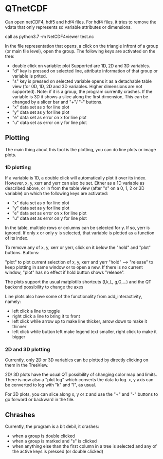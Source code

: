 # QTnetCDF

Can open netCDF4, hdf5 and hdf4 files. For hdf4 files, it tries to remove the vdata that only represents sd variable attributes or dimensions.

call as 
  python3.7 -m NetCDF4viewer test.nc
  
  In the file representation that opens, a click on the triangle infront of a group (or main file level), open the group.
  The following keys are activated on the tree:
  * double click on variable: plot Supported are 1D, 2D and 3D variables.
  * "d" key is pressed on selected line, attribute information of that group or variable is prited.
  * "s" key is pressed on selected variable opens it as a detachable table view (for 0D, 1D, 2D and 3D variables. Higher dimensions are not supported). Note: if it is a group, the program currently crashes. If the variable is 3D it shows a slice along the first dimension, This can be changed by a slicer bar and "+"/ "-" buttons. 
  * "x" data set as x for line plot
  * "y" data set as y for line plot
  * "e" data set as error on x for line plot
  * "u" data set as error on y for line plot
  
  ## Plotting
  
  The main thing about this tool is the plotting, you can do line plots or image plots.
  
  ### 1D plotting
  
  If a variable is 1D, a double click will automatically plot it over its index. However, x, y, xerr and yerr can also be set. Either as a 1D variable as described above, or in from the table view (after "s" on a 0, 1, 2 or 3D variable) on which the following keys are activated: 
  
  * "x" data set as x for line plot
  * "y" data set as y for line plot
  * "e" data set as error on x for line plot
  * "u" data set as error on y for line plot
  
  In the table, multiple rows or columns can be selected for y. If so, yerr is ignored. If only x or only y is selected, that variable is plotted as a function of its index. 
  
  To remove any of x, y, xerr or yerr, click on it below the "hold" and "plot" buttons.
  Buttons:
  
  "plot" to plot current selection of x, y, xerr and yerr
  "hold" --> "release" to keep plotting in same window or to open a new. If there is no current window, "plot" has no effect if hold button shows "release". 
 
 The plots support the usual matplotlib shortcuts (l,k,L,  g,G,...) and the QT backend possibility to change the axes
 
 Line plots also have some of the functionality from add_interactivity, namely:
 
 * left click a line to toggle
 * right click a line to bring it to front
 * left click while arrow up to make line thicker, arrow down to make it thinner
 * left click while button left make legend text smaller, right click to make it bigger
 
 ### 2D and 3D plotting
 
 Currently, only 2D or 3D variables can be plotted by directly clicking on them in the TreeView.
 
 2D/ 3D plots have the usual QT possibility of changing color map and limits. There is now also a "plot log" which converts the data to log. x, y axis can be converted to log with "k" and "l", as usual. 
 
 For 3D plots, you can slice along x, y or z and use the "+" and "-" buttons to go forward or backward in the file.
 
 ## Chrashes
 
 Currently, the program is a bit debil, it crashes:
 * when a group is double clicked
 * when a group is marked and "s" is clicked
 * when anything else than the first column in a tree is selected and any of the active keys is pressed (or double clicked)

 
 
 
  
  
